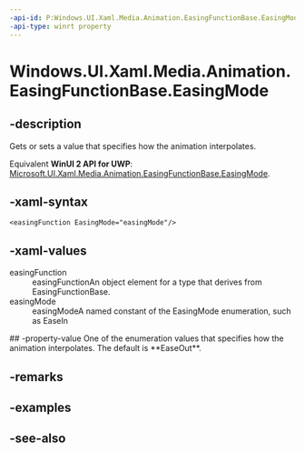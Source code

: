 ```yaml
---
-api-id: P:Windows.UI.Xaml.Media.Animation.EasingFunctionBase.EasingMode
-api-type: winrt property
---
```


<!-- Property syntax
public Windows.UI.Xaml.Media.Animation.EasingMode EasingMode { get;  set; }
-->

# Windows.UI.Xaml.Media.Animation.EasingFunctionBase.EasingMode

## -description
Gets or sets a value that specifies how the animation interpolates.

Equivalent **WinUI 2 API for UWP**: [Microsoft.UI.Xaml.Media.Animation.EasingFunctionBase.EasingMode](/windows/winui/api/microsoft.ui.xaml.media.animation.easingfunctionbase.easingmode).

## -xaml-syntax
```xaml
<easingFunction EasingMode="easingMode"/>
```


## -xaml-values
<dl><dt>easingFunction</dt><dd>easingFunctionAn object element for a type that derives from EasingFunctionBase.</dd>
<dt>easingMode</dt><dd>easingModeA named constant of the EasingMode enumeration, such as EaseIn</dd>
</dl>
## -property-value
One of the enumeration values that specifies how the animation interpolates. The default is **EaseOut**.

## -remarks

## -examples

## -see-also
